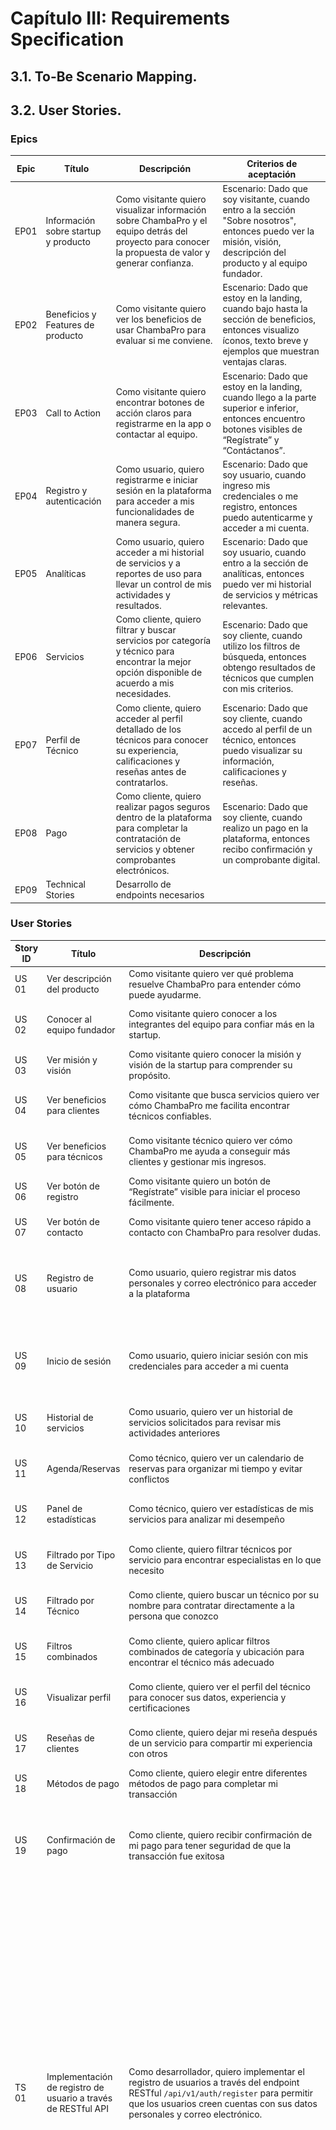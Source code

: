 # Capítulo III: Requirements Specification

## 3.1. To-Be Scenario Mapping.

## 3.2. User Stories.

### Epics

| Epic  | Título                               | Descripción                                                                                                                                          | Criterios de aceptación                                                                                                                                              |
|-------|--------------------------------------|------------------------------------------------------------------------------------------------------------------------------------------------------|----------------------------------------------------------------------------------------------------------------------------------------------------------------------|
| EP01  | Información sobre startup y producto | Como visitante quiero visualizar información sobre ChambaPro y el equipo detrás del proyecto para conocer la propuesta de valor y generar confianza. | Escenario: Dado que soy visitante, cuando entro a la sección "Sobre nosotros", entonces puedo ver la misión, visión, descripción del producto y al equipo fundador.  |
| EP02  | Beneficios y Features de producto    | Como visitante quiero ver los beneficios de usar ChambaPro para evaluar si me conviene.                                                              | Escenario: Dado que estoy en la landing, cuando bajo hasta la sección de beneficios, entonces visualizo íconos, texto breve y ejemplos que muestran ventajas claras. |
| EP03  | Call to Action                       | Como visitante quiero encontrar botones de acción claros para registrarme en la app o contactar al equipo.                                           | Escenario: Dado que estoy en la landing, cuando llego a la parte superior e inferior, entonces encuentro botones visibles de “Regístrate” y “Contáctanos”.           |
| EP04  | Registro y autenticación             | Como usuario, quiero registrarme e iniciar sesión en la plataforma para acceder a mis funcionalidades de manera segura.                              | Escenario: Dado que soy usuario, cuando ingreso mis credenciales o me registro, entonces puedo autenticarme y acceder a mi cuenta.                                   |
| EP05  | Analíticas                           | Como usuario, quiero acceder a mi historial de servicios y a reportes de uso para llevar un control de mis actividades y resultados.                 | Escenario: Dado que soy usuario, cuando entro a la sección de analíticas, entonces puedo ver mi historial de servicios y métricas relevantes.                        |
| EP06  | Servicios                            | Como cliente, quiero filtrar y buscar servicios por categoría y técnico para encontrar la mejor opción disponible de acuerdo a mis necesidades.      | Escenario: Dado que soy cliente, cuando utilizo los filtros de búsqueda, entonces obtengo resultados de técnicos que cumplen con mis criterios.                      |
| EP07  | Perfil de Técnico                    | Como cliente, quiero acceder al perfil detallado de los técnicos para conocer su experiencia, calificaciones y reseñas antes de contratarlos.        | Escenario: Dado que soy cliente, cuando accedo al perfil de un técnico, entonces puedo visualizar su información, calificaciones y reseñas.                          |
| EP08  | Pago                                 | Como cliente, quiero realizar pagos seguros dentro de la plataforma para completar la contratación de servicios y obtener comprobantes electrónicos. | Escenario: Dado que soy cliente, cuando realizo un pago en la plataforma, entonces recibo confirmación y un comprobante digital.                                     |
| EP09  | Technical Stories                    | Desarrollo de endpoints necesarios                                                                                                                   |                                                                                                                                                                      |

### User Stories

| Story ID | Título                                                            | Descripción                                                                                                                                                                                                           | Criterios de Aceptación                                                                                                                                                                                                                                                                                                                                                                                                                                                                                                                                                                                                                                                                                                                                                                                                                                                                                                                                                                                                                                                                                                                                                                                                                                                                                                                                                                                            | Relacionado con Epic ID |
|----------|-------------------------------------------------------------------|-----------------------------------------------------------------------------------------------------------------------------------------------------------------------------------------------------------------------|--------------------------------------------------------------------------------------------------------------------------------------------------------------------------------------------------------------------------------------------------------------------------------------------------------------------------------------------------------------------------------------------------------------------------------------------------------------------------------------------------------------------------------------------------------------------------------------------------------------------------------------------------------------------------------------------------------------------------------------------------------------------------------------------------------------------------------------------------------------------------------------------------------------------------------------------------------------------------------------------------------------------------------------------------------------------------------------------------------------------------------------------------------------------------------------------------------------------------------------------------------------------------------------------------------------------------------------------------------------------------------------------------------------------|-------------------------|
| US 01    | Ver descripción del producto                                      | Como visitante quiero ver qué problema resuelve ChambaPro para entender cómo puede ayudarme.                                                                                                                          | Escenario: Dado que ingreso a la landing, cuando leo la descripción del producto, entonces veo en lenguaje claro su funcionalidad y beneficios principales.                                                                                                                                                                                                                                                                                                                                                                                                                                                                                                                                                                                                                                                                                                                                                                                                                                                                                                                                                                                                                                                                                                                                                                                                                                                        | EP01                    |
| US 02    | Conocer al equipo fundador                                        | Como visitante quiero conocer a los integrantes del equipo para confiar más en la startup.                                                                                                                            | Escenario: Dado que ingreso a “Sobre nosotros”, cuando veo la sección del equipo, entonces aparecen fotos, nombres, roles y una breve descripción de cada miembro.                                                                                                                                                                                                                                                                                                                                                                                                                                                                                                                                                                                                                                                                                                                                                                                                                                                                                                                                                                                                                                                                                                                                                                                                                                                 | EP01                    |
| US 03    | Ver misión y visión                                               | Como visitante quiero conocer la misión y visión de la startup para comprender su propósito.                                                                                                                          | Escenario: Dado que estoy en la sección "Sobre nosotros", cuando leo la misión y visión, entonces entiendo los objetivos y valores de ChambaPro.                                                                                                                                                                                                                                                                                                                                                                                                                                                                                                                                                                                                                                                                                                                                                                                                                                                                                                                                                                                                                                                                                                                                                                                                                                                                   | EP01                    |
| US 04    | Ver beneficios para clientes                                      | Como visitante que busca servicios quiero ver cómo ChambaPro me facilita encontrar técnicos confiables.                                                                                                               | Escenario: Dado que estoy en la sección de beneficios, cuando leo las ventajas para clientes, entonces entiendo que puedo buscar, agendar y pagar de manera segura.                                                                                                                                                                                                                                                                                                                                                                                                                                                                                                                                                                                                                                                                                                                                                                                                                                                                                                                                                                                                                                                                                                                                                                                                                                                | EP02                    |
| US 05    | Ver beneficios para técnicos                                      | Como visitante técnico quiero ver cómo ChambaPro me ayuda a conseguir más clientes y gestionar mis ingresos.                                                                                                          | Escenario: Dado que estoy en la sección de beneficios, cuando leo las ventajas para técnicos, entonces entiendo que puedo registrarme, ofrecer servicios y recibir pagos seguros.                                                                                                                                                                                                                                                                                                                                                                                                                                                                                                                                                                                                                                                                                                                                                                                                                                                                                                                                                                                                                                                                                                                                                                                                                                  | EP02                    |
| US 06    | Ver botón de registro                                             | Como visitante quiero un botón de “Regístrate” visible para iniciar el proceso fácilmente.                                                                                                                            | Escenario: Dado que estoy en la cabecera de la landing, cuando veo el botón de registro, entonces puedo hacer clic y redirigirme al formulario.                                                                                                                                                                                                                                                                                                                                                                                                                                                                                                                                                                                                                                                                                                                                                                                                                                                                                                                                                                                                                                                                                                                                                                                                                                                                    | EP03                    |
| US 07    | Ver botón de contacto                                             | Como visitante quiero tener acceso rápido a contacto con ChambaPro para resolver dudas.                                                                                                                               | Escenario: Dado que estoy en el pie de página, cuando veo la sección de contacto, entonces encuentro email, teléfono o formulario.                                                                                                                                                                                                                                                                                                                                                                                                                                                                                                                                                                                                                                                                                                                                                                                                                                                                                                                                                                                                                                                                                                                                                                                                                                                                                 | EP03                    |
| US 08    | Registro de usuario                                               | Como usuario, quiero registrar mis datos personales y correo electrónico para acceder a la plataforma                                                                                                                 | Escenario 1: Registro exitoso - Dado que el usuario ingresa datos válidos, cuando envía el formulario de registro, entonces el sistema crea la cuenta y muestra mensaje de éxito. Escenario 2: Registro fallido por correo repetido - Dado que el usuario ingresa un correo existente, cuando envía el formulario, entonces el sistema muestra un mensaje de error.                                                                                                                                                                                                                                                                                                                                                                                                                                                                                                                                                                                                                                                                                                                                                                                                                                                                                                                                                                                                                                                | EP04                    |
| US 09    | Inicio de sesión                                                  | Como usuario, quiero iniciar sesión con mis credenciales para acceder a mi cuenta                                                                                                                                     | Escenario 1: Inicio exitoso - Dado que el usuario ingresa datos válidos, cuando ingresa correo y contraseña correctos, entonces el sistema lo dirige a su panel. Escenario 2: Inicio fallido - Dado que el usuario ingresa credenciales inválidas, cuando intenta iniciar sesión, entonces el sistema muestra un mensaje de error.                                                                                                                                                                                                                                                                                                                                                                                                                                                                                                                                                                                                                                                                                                                                                                                                                                                                                                                                                                                                                                                                                 | EP04                    |
| US 10    | Historial de servicios                                            | Como usuario, quiero ver un historial de servicios solicitados para revisar mis actividades anteriores                                                                                                                | Escenario 1: Consulta de historial - Dado que el usuario tiene servicios registrados, cuando accede al historial de servicios, entonces el sistema muestra fecha, técnico, costo y estado.                                                                                                                                                                                                                                                                                                                                                                                                                                                                                                                                                                                                                                                                                                                                                                                                                                                                                                                                                                                                                                                                                                                                                                                                                         | EP05                    |
| US 11    | Agenda/Reservas                                                   | Como técnico, quiero ver un calendario de reservas para organizar mi tiempo y evitar conflictos                                                                                                                       | Escenario 1: Visualización de agenda - Dado que el técnico tiene servicios confirmados, cuando accede a su agenda, entonces el sistema muestra citas con fecha y hora.                                                                                                                                                                                                                                                                                                                                                                                                                                                                                                                                                                                                                                                                                                                                                                                                                                                                                                                                                                                                                                                                                                                                                                                                                                             | EP05                    |
| US 12    | Panel de estadísticas                                             | Como técnico, quiero ver estadísticas de mis servicios para analizar mi desempeño                                                                                                                                     | Escenario 1: Consulta de métricas - Dado que el técnico tiene servicios completados, cuando abre el panel de estadísticas, entonces el sistema muestra ingresos, calificaciones y cantidad de servicios.                                                                                                                                                                                                                                                                                                                                                                                                                                                                                                                                                                                                                                                                                                                                                                                                                                                                                                                                                                                                                                                                                                                                                                                                           | EP06                    |
| US 13    | Filtrado por Tipo de Servicio                                     | Como cliente, quiero filtrar técnicos por servicio para encontrar especialistas en lo que necesito                                                                                                                    | Escenario 1: Filtrado por categoría - Dado que el cliente selecciona un servicio, cuando aplica el filtro, entonces el sistema muestra solo técnicos de esa categoría.                                                                                                                                                                                                                                                                                                                                                                                                                                                                                                                                                                                                                                                                                                                                                                                                                                                                                                                                                                                                                                                                                                                                                                                                                                             | EP06                    |
| US 14    | Filtrado por Técnico                                              | Como cliente, quiero buscar un técnico por su nombre para contratar directamente a la persona que conozco                                                                                                             | Escenario 1: Búsqueda por nombre - Dado que el cliente ingresa el nombre de un técnico, cuando ejecuta la búsqueda, entonces el sistema muestra el perfil del técnico.                                                                                                                                                                                                                                                                                                                                                                                                                                                                                                                                                                                                                                                                                                                                                                                                                                                                                                                                                                                                                                                                                                                                                                                                                                             | EP06                    |
| US 15    | Filtros combinados                                                | Como cliente, quiero aplicar filtros combinados de categoría y ubicación para encontrar el técnico más adecuado                                                                                                       | Escenario 1: Búsqueda avanzada - Dado que el cliente selecciona múltiples filtros, cuando realiza la búsqueda, entonces el sistema muestra solo técnicos que cumplen con todos los criterios.                                                                                                                                                                                                                                                                                                                                                                                                                                                                                                                                                                                                                                                                                                                                                                                                                                                                                                                                                                                                                                                                                                                                                                                                                      | EP06                    |
| US 16    | Visualizar perfil                                                 | Como cliente, quiero ver el perfil del técnico para conocer sus datos, experiencia y certificaciones                                                                                                                  | Escenario 1: Acceso a perfil - Dado que el cliente selecciona un técnico, cuando abre su perfil, entonces el sistema muestra información general, experiencia y servicios.                                                                                                                                                                                                                                                                                                                                                                                                                                                                                                                                                                                                                                                                                                                                                                                                                                                                                                                                                                                                                                                                                                                                                                                                                                         | EP07                    |
| US 17    | Reseñas de clientes                                               | Como cliente, quiero dejar mi reseña después de un servicio para compartir mi experiencia con otros                                                                                                                   | Escenario 1: Envío de reseña - Dado que el cliente completó un servicio, cuando redacta su reseña y calificación, entonces el sistema la publica en el perfil del técnico.                                                                                                                                                                                                                                                                                                                                                                                                                                                                                                                                                                                                                                                                                                                                                                                                                                                                                                                                                                                                                                                                                                                                                                                                                                         | EP07                    |
| US 18    | Métodos de pago                                                   | Como cliente, quiero elegir entre diferentes métodos de pago para completar mi transacción                                                                                                                            | Escenario 1: Selección de método - Dado que el cliente confirma el servicio, cuando selecciona tarjeta o billetera digital, entonces el sistema procesa el pago.                                                                                                                                                                                                                                                                                                                                                                                                                                                                                                                                                                                                                                                                                                                                                                                                                                                                                                                                                                                                                                                                                                                                                                                                                                                   | EP08                    |
| US 19    | Confirmación de pago                                              | Como cliente, quiero recibir confirmación de mi pago para tener seguridad de que la transacción fue exitosa                                                                                                           | Escenario 1: Pago exitoso - Dado que el sistema valida el pago, cuando se finaliza la transacción, entonces muestra mensaje de confirmación y envía comprobante digital. Escenario 2: Error en transacción - Dado que el cliente ingresa datos inválidos o fondos insuficientes, cuando procesa el pago, entonces el sistema muestra un mensaje de error y permite reintentar.                                                                                                                                                                                                                                                                                                                                                                                                                                                                                                                                                                                                                                                                                                                                                                                                                                                                                                                                                                                                                                     | EP08                    |
| TS 01    | Implementación de registro de usuario a través de RESTful API     | Como desarrollador, quiero implementar el registro de usuarios a través del endpoint RESTful `/api/v1/auth/register` para permitir que los usuarios creen cuentas con sus datos personales y correo electrónico.      | **Escenario 1: Registro exitoso con datos válidos** <br> Dado que el endpoint `/api/v1/auth/register` está disponible, <br> Cuando se envía una solicitud POST con un cuerpo que incluye: <br> - nombre completo válido <br> - email válido y único <br> - contraseña que cumple requisitos de seguridad <br> Entonces la respuesta debe tener estado 201 Created <br> Y el cuerpo debe incluir el usuario creado con su `user_id` y mensaje de éxito. <br><br> **Escenario 2: Error por email duplicado** <br> Dado que ya existe un usuario registrado con el mismo email, <br> Cuando se realiza una solicitud POST a `/api/v1/auth/register`, <br> Entonces la respuesta debe tener estado 409 Conflict <br> Y el cuerpo debe contener un mensaje indicando que el correo ya está registrado. <br><br> **Escenario 3: Validación de campos obligatorios** <br> Dado que se omiten campos requeridos o tienen formato incorrecto, <br> Cuando se envía la solicitud POST, <br> Entonces la respuesta debe tener estado 400 Bad Request <br> Y debe especificar qué campos son inválidos o faltantes. <br><br> **Escenario 4: Validación de formato de email** <br> Dado que se proporciona un email con formato inválido, <br> Cuando se realiza la solicitud de registro, <br> Entonces la respuesta debe tener estado 400 Bad Request <br> Y debe incluir mensaje de error sobre formato de email incorrecto. | EP04                    |
| TS 02    | Implementación de inicio de sesión a través de RESTful API        | Como desarrollador, quiero implementar el inicio de sesión de usuarios a través del endpoint RESTful `/api/v1/auth/login` para autenticar credenciales y generar tokens de acceso.                                    | **Escenario 1: Login exitoso con credenciales válidas** <br> Dado que el usuario está registrado en la base de datos, <br> Cuando se realiza una solicitud POST al endpoint `/api/v1/auth/login` con email y password válidos, <br> Entonces la respuesta debe tener estado 200 OK <br> Y el cuerpo debe incluir un token JWT válido <br> Y los datos del usuario autenticado. <br><br> **Escenario 2: Error por credenciales incorrectas** <br> Dado que el usuario proporciona credenciales inválidas, <br> Cuando se realiza una solicitud POST a `/api/v1/auth/login`, <br> Entonces la respuesta debe tener estado 401 Unauthorized <br> Y debe incluir un mensaje de error indicando credenciales incorrectas. <br><br> **Escenario 3: Error por datos incompletos** <br> Dado que se omiten campos requeridos (email o password), <br> Cuando se realiza una solicitud POST a `/api/v1/auth/login`, <br> Entonces la respuesta debe tener estado 400 Bad Request <br> Y debe especificar los campos faltantes. <br><br> **Escenario 4: Error por usuario inexistente** <br> Dado que el email proporcionado no existe en la base de datos, <br> Cuando se realiza la solicitud de login, <br> Entonces la respuesta debe tener estado 404 Not Found <br> Y debe incluir mensaje indicando que el usuario no existe.                                                                                         | EP04                    |
| TS 03    | Obtener historial de servicios de usuario a través de RESTful API | Como desarrollador, quiero obtener el historial de servicios de un usuario a través del endpoint RESTful `/api/v1/users/{userId}/services` para mostrar sus actividades anteriores en el frontend.                    | **Escenario 1: Obtener historial exitoso** <br> Dado que el usuario tiene servicios registrados, <br> Cuando se realiza una solicitud GET a `/api/v1/users/{userId}/services`, <br> Entonces la respuesta debe tener estado 200 <br> Y el cuerpo debe incluir una lista de servicios con fecha, técnico, costo y estado. <br><br> **Escenario 2: Usuario sin servicios registrados** <br> Dado que el usuario no tiene servicios en el historial, <br> Cuando se solicita su historial, <br> Entonces la respuesta debe tener estado 200 <br> Y el cuerpo debe ser una lista vacía. <br><br> **Escenario 3: Usuario inexistente** <br> Dado que el userId proporcionado no existe, <br> Cuando se realiza la solicitud GET, <br> Entonces la respuesta debe tener estado 404 Not Found <br> Y debe incluir mensaje de error. <br><br> **Escenario 4: Filtro por estado de servicio** <br> Dado que se proporciona un query parameter `status`, <br> Cuando se solicita `/api/v1/users/{userId}/services?status=completed`, <br> Entonces solo deben devolverse servicios con ese estado específico.                                                                                                                                                                                                                                                                                                                | EP05                    |
| TS 04    | Obtener agenda de técnico a través de RESTful API                 | Como desarrollador, quiero obtener la agenda de reservas de un técnico a través del endpoint RESTful `/api/v1/technicians/{technicianId}/schedule` para mostrar su calendario en el frontend.                         | **Escenario 1: Obtener agenda con citas** <br> Dado que el técnico tiene servicios confirmados, <br> Cuando se realiza una solicitud GET a `/api/v1/technicians/{technicianId}/schedule`, <br> Entonces la respuesta debe tener estado 200 <br> Y el cuerpo debe incluir citas con fecha, hora, cliente y tipo de servicio. <br><br> **Escenario 2: Agenda vacía** <br> Dado que el técnico no tiene citas programadas, <br> Cuando se solicita su agenda, <br> Entonces la respuesta debe tener estado 200 <br> Y el cuerpo debe ser una lista vacía. <br><br> **Escenario 3: Filtro por rango de fechas** <br> Dado que se proporcionan parámetros `start_date` y `end_date`, <br> Cuando se solicita `/api/v1/technicians/{technicianId}/schedule?start_date=2024-01-01&end_date=2024-01-31`, <br> Entonces solo deben devolverse citas dentro del rango especificado. <br><br> **Escenario 4: Técnico inexistente** <br> Dado que el technicianId no existe en la base de datos, <br> Cuando se realiza la solicitud, <br> Entonces la respuesta debe tener estado 404 Not Found.                                                                                                                                                                                                                                                                                                                              | EP05                    |
| TS 05    | Obtener estadísticas de técnico a través de RESTful API           | Como desarrollador, quiero obtener las estadísticas de desempeño de un técnico a través del endpoint RESTful `/api/v1/technicians/{technicianId}/stats` para mostrar métricas en el panel del técnico.                | **Escenario 1: Obtener estadísticas completas** <br> Dado que el técnico tiene servicios completados, <br> Cuando se realiza una solicitud GET a `/api/v1/technicians/{technicianId}/stats`, <br> Entonces la respuesta debe tener estado 200 <br> Y debe incluir: ingresos totales, calificación promedio, cantidad de servicios y servicios por mes. <br><br> **Escenario 2: Técnico sin servicios completados** <br> Dado que el técnico no ha completado servicios, <br> Cuando se solicitan sus estadísticas, <br> Entonces la respuesta debe tener estado 200 <br> Y todas las métricas deben mostrar valores en cero o nulos. <br><br> **Escenario 3: Filtro por período de tiempo** <br> Dado que se proporciona un query parameter `period`, <br> Cuando se solicita `/api/v1/technicians/{technicianId}/stats?period=monthly`, <br> Entonces las estadísticas deben calcularse solo para el período especificado. <br><br> **Escenario 4: Error por técnico inexistente** <br> Dado que el technicianId no existe, <br> Cuando se realiza la solicitud, <br> Entonces la respuesta debe tener estado 404 Not Found.                                                                                                                                                                                                                                                                                      | EP06                    |
| TS 06    | Búsqueda y filtrado de técnicos a través de RESTful API           | Como desarrollador, quiero implementar búsqueda y filtrado de técnicos a través del endpoint RESTful `/api/v1/technicians` para permitir que los clientes encuentren especialistas según sus criterios.               | **Escenario 1: Filtrar por tipo de servicio** <br> Dado que existen técnicos registrados, <br> Cuando se realiza una solicitud GET a `/api/v1/technicians?service_type=plumbing`, <br> Entonces la respuesta debe tener estado 200 <br> Y solo debe incluir técnicos especializados en ese servicio. <br><br> **Escenario 2: Buscar técnico por nombre** <br> Dado que se proporciona un query parameter `name`, <br> Cuando se solicita `/api/v1/technicians?name=Juan`, <br> Entonces deben devolverse técnicos cuyo nombre coincida parcial o totalmente. <br><br> **Escenario 3: Filtros combinados** <br> Dado que se proporcionan múltiples filtros, <br> Cuando se solicita `/api/v1/technicians?service_type=electrical&location=Lima&rating_min=4`, <br> Entonces solo deben devolverse técnicos que cumplan con todos los criterios. <br><br> **Escenario 4: Sin resultados encontrados** <br> Dado que no hay técnicos que coincidan con los filtros, <br> Cuando se realiza la búsqueda, <br> Entonces la respuesta debe tener estado 200 <br> Y el cuerpo debe ser una lista vacía.                                                                                                                                                                                                                                                                                                                   | EP06                    |
| TS 07    | Obtener perfil de técnico a través de RESTful API                 | Como desarrollador, quiero obtener el perfil detallado de un técnico a través del endpoint RESTful `/api/v1/technicians/{technicianId}` para mostrar su información, experiencia y certificaciones en el frontend.    | **Escenario 1: Obtener perfil completo** <br> Dado que el técnico existe en la base de datos, <br> Cuando se realiza una solicitud GET a `/api/v1/technicians/{technicianId}`, <br> Entonces la respuesta debe tener estado 200 <br> Y debe incluir: datos personales, experiencia, certificaciones, servicios ofrecidos y calificaciones. <br><br> **Escenario 2: Técnico inexistente** <br> Dado que el technicianId no existe, <br> Cuando se realiza la solicitud, <br> Entonces la respuesta debe tener estado 404 Not Found <br> Y debe incluir un mensaje indicando que el técnico no fue encontrado. <br><br> **Escenario 3: Incluir reseñas de clientes** <br> Dado que el técnico tiene reseñas de clientes, <br> Cuando se solicita su perfil con `/api/v1/technicians/{technicianId}?include_reviews=true`, <br> Entonces la respuesta debe incluir las reseñas más recientes con calificación y comentarios. <br><br> **Escenario 4: Perfil con información mínima** <br> Dado que el técnico tiene perfil incompleto, <br> Cuando se obtiene su información, <br> Entonces la respuesta debe incluir campos opcionales como null o vacíos según corresponda.                                                                                                                                                                                                                                         | EP07                    |
| TS 08    | Gestión de reseñas de clientes a través de RESTful API            | Como desarrollador, quiero implementar la gestión de reseñas a través del endpoint RESTful `/api/v1/reviews` para permitir que los clientes califiquen y comenten servicios completados.                              | **Escenario 1: Crear nueva reseña** <br> Dado que un cliente completó un servicio, <br> Cuando envía POST a `/api/v1/reviews` con serviceId, rating y comentario, <br> Entonces la respuesta debe tener estado 201 <br> Y la reseña debe asociarse al técnico correspondiente. <br><br> **Escenario 2: Obtener reseñas de técnico** <br> Dado que un técnico tiene reseñas, <br> Cuando se solicita GET a `/api/v1/technicians/{technicianId}/reviews`, <br> Entonces debe devolver lista paginada de reseñas con calificación y comentarios. <br><br> **Escenario 3: Prevenir reseñas duplicadas** <br> Dado que un cliente ya reseñó un servicio, <br> Cuando intenta crear otra reseña para el mismo servicio, <br> Entonces la respuesta debe tener estado 409 Conflict. <br><br> **Escenario 4: Validación de calificación** <br> Dado que se proporciona una calificación fuera del rango (1-5), <br> Cuando se intenta crear la reseña, <br> Entonces la respuesta debe tener estado 400 Bad Request.                                                                                                                                                                                                                                                                                                                                                                                                       | EP07                    |
| TS 09    | Procesamiento de pagos a través de RESTful API                    | Como desarrollador, quiero implementar el procesamiento de pagos a través del endpoint RESTful `/api/v1/payments` para permitir múltiples métodos de pago y generar confirmaciones.                                   | **Escenario 1: Procesar pago con tarjeta** <br> Dado que se proporcionan datos válidos de tarjeta, <br> Cuando se envía POST a `/api/v1/payments` con serviceId, amount y payment_method="card", <br> Entonces el pago debe procesarse exitosamente <br> Y generar un paymentId único. <br><br> **Escenario 2: Procesar pago con billetera digital** <br> Dado que se selecciona método de billetera digital, <br> Cuando se realiza el pago, <br> Entonces debe integrarse con el proveedor correspondiente <br> Y devolver estado de transacción. <br><br> **Escenario 3: Error por fondos insuficientes** <br> Dado que la tarjeta no tiene fondos suficientes, <br> Cuando se procesa el pago, <br> Entonces la respuesta debe tener estado 402 Payment Required <br> Y permitir reintento con otro método. <br><br> **Escenario 4: Generar confirmación de pago** <br> Dado que el pago fue exitoso, <br> Cuando se completa la transacción, <br> Entonces debe generarse comprobante digital <br> Y enviarse notificación al cliente.                                                                                                                                                                                                                                                                                                                                                                        | EP08                    |
| TS 10    | Confirmación y seguimiento de pagos a través de RESTful API       | Como desarrollador, quiero implementar confirmación y seguimiento de pagos a través del endpoint RESTful `/api/v1/payments/{paymentId}` para proporcionar transparencia en las transacciones.                         | **Escenario 1: Obtener estado de pago** <br> Dado que existe un pago procesado, <br> Cuando se solicita GET a `/api/v1/payments/{paymentId}`, <br> Entonces debe devolver estado actual, monto, método y timestamp. <br><br> **Escenario 2: Generar comprobante digital** <br> Dado que el pago fue exitoso, <br> Cuando se solicita GET a `/api/v1/payments/{paymentId}/receipt`, <br> Entonces debe generar comprobante en formato PDF o JSON. <br><br> **Escenario 3: Reembolsar pago** <br> Dado que se requiere un reembolso, <br> Cuando se envía POST a `/api/v1/payments/{paymentId}/refund`, <br> Entonces debe procesarse el reembolso <br> Y actualizar el estado del pago. <br><br> **Escenario 4: Notificaciones de estado** <br> Dado que cambia el estado de un pago, <br> Cuando se actualiza la transacción, <br> Entonces debe enviarse notificación automática al cliente <br> Y registrarse en el historial.                                                                                                                                                                                                                                                                                                                                                                                                                                                                                   | EP08                    |

## 3.3. Impact Mapping.

![ChambaPro_ImpactMap.png](../../assets/chapter3/ChambaPro_ImpactMap.png)

## 3.4. Product Backlog.

| Orden | User Story Id | Título                                                              | Descripción                                                                                                                                                                                                             | Story Points |
|-------|---------------|---------------------------------------------------------------------|-------------------------------------------------------------------------------------------------------------------------------------------------------------------------------------------------------------------------|--------------|
| 1     | US 13         | Filtrado por Tipo de Servicio                                       | Como cliente, quiero filtrar técnicos por servicio para encontrar especialistas en lo que necesito                                                                                                                      | 8            |
| 2     | US 16         | Visualizar perfil                                                   | Como cliente, quiero ver el perfil del técnico para conocer sus datos, experiencia y certificaciones                                                                                                                    | 8            |
| 3     | US 14         | Filtrado por Técnico                                                | Como cliente, quiero buscar un técnico por su nombre para contratar directamente a la persona que conozco                                                                                                               | 5            |
| 4     | US 15         | Filtros combinados                                                  | Como cliente, quiero aplicar filtros combinados de categoría y ubicación para encontrar el técnico más adecuado                                                                                                         | 5            |
| 5     | US 17         | Reseñas de clientes                                                 | Como cliente, quiero dejar mi reseña después de un servicio para compartir mi experiencia con otros                                                                                                                     | 5            |
| 6     | US 18         | Métodos de pago                                                     | Como cliente, quiero elegir entre diferentes métodos de pago para completar mi transacción                                                                                                                              | 5            |
| 7     | US 19         | Confirmación de pago                                                | Como cliente, quiero recibir confirmación de mi pago para tener seguridad de que la transacción fue exitosa                                                                                                             | 5            |
| 8     | US 10         | Historial de servicios                                              | Como usuario, quiero ver un historial de servicios solicitados para revisar mis actividades anteriores                                                                                                                  | 3            |
| 9     | US 11         | Agenda/Reservas                                                     | Como técnico, quiero ver un calendario de reservas para organizar mi tiempo y evitar conflictos                                                                                                                         | 3            |
| 10    | US 12         | Panel de estadísticas                                               | Como técnico, quiero ver estadísticas de mis servicios para analizar mi desempeño                                                                                                                                       | 3            |
| 11    | US 01         | Ver descripción del producto                                        | Como visitante quiero ver qué problema resuelve ChambaPro para entender cómo puede ayudarme                                                                                                                             | 2            |
| 12    | US 04         | Ver beneficios para clientes                                        | Como visitante que busca servicios quiero ver cómo ChambaPro me facilita encontrar técnicos confiables                                                                                                                  | 2            |
| 13    | US 05         | Ver beneficios para técnicos                                        | Como visitante técnico quiero ver cómo ChambaPro me ayuda a conseguir más clientes y gestionar mis ingresos                                                                                                             | 2            |
| 14    | US 06         | Ver botón de registro                                               | Como visitante quiero un botón de "Regístrate" visible para iniciar el proceso fácilmente                                                                                                                               | 2            |
| 15    | US 07         | Ver botón de contacto                                               | Como visitante quiero tener acceso rápido a contacto con ChambaPro para resolver dudas                                                                                                                                  | 2            |
| 16    | US 08         | Registro de usuario                                                 | Como usuario, quiero registrar mis datos personales y correo electrónico para acceder a la plataforma                                                                                                                   | 1            |
| 17    | US 09         | Inicio de sesión                                                    | Como usuario, quiero iniciar sesión con mis credenciales para acceder a mi cuenta                                                                                                                                       | 1            |
| 18    | US 02         | Conocer al equipo fundador                                          | Como visitante quiero conocer a los integrantes del equipo para confiar más en la startup                                                                                                                               | 1            |
| 19    | US 03         | Ver misión y visión                                                 | Como visitante quiero conocer la misión y visión de la startup para comprender su propósito                                                                                                                             | 1            |
| 20    | TS 01         | Implementación de registro de usuario a través de RESTful API       | Como desarrollador, quiero implementar el registro de usuarios a través del endpoint RESTful `/api/v1/auth/register` para permitir que los usuarios creen cuentas con sus datos personales y correo electrónico.        | 1            |
| 21    | TS 02         | Implementación de inicio de sesión a través de RESTful API          | Como desarrollador, quiero implementar el inicio de sesión de usuarios a través del endpoint RESTful `/api/v1/auth/login` para autenticar credenciales y generar tokens de acceso.                                      | 1            |
| 22    | TS 03         | Obtener historial de servicios de usuario a través de RESTful API   | Como desarrollador, quiero obtener el historial de servicios de un usuario a través del endpoint RESTful `/api/v1/users/{userId}/services` para mostrar sus actividades anteriores en el frontend.                      | 1            |
| 23    | TS 04         | Obtener agenda de técnico a través de RESTful API                   | Como desarrollador, quiero obtener la agenda de reservas de un técnico a través del endpoint RESTful `/api/v1/technicians/{technicianId}/schedule` para mostrar su calendario en el frontend.                           | 1            |
| 24    | TS 05         | Obtener estadísticas de técnico a través de RESTful API             | Como desarrollador, quiero obtener las estadísticas de desempeño de un técnico a través del endpoint RESTful `/api/v1/technicians/{technicianId}/stats` para mostrar métricas en el panel del técnico.                  | 1            |
| 25    | TS 06         | Búsqueda y filtrado de técnicos a través de RESTful API             | Como desarrollador, quiero implementar búsqueda y filtrado de técnicos a través del endpoint RESTful `/api/v1/technicians` para permitir que los clientes encuentren especialistas según sus criterios.                 | 1            |
| 26    | TS 07         | Obtener perfil de técnico a través de RESTful API                   | Como desarrollador, quiero obtener el perfil detallado de un técnico a través del endpoint RESTful `/api/v1/technicians/{technicianId}` para mostrar su información, experiencia y certificaciones en el frontend.      | 1            |
| 27    | TS 08         | Gestión de reseñas de clientes a través de RESTful API              | Como desarrollador, quiero implementar la gestión de reseñas a través del endpoint RESTful `/api/v1/reviews` para permitir que los clientes califiquen y comenten servicios completados.                                | 1            |
| 28    | TS 09         | Procesamiento de pagos a través de RESTful API                      | Como desarrollador, quiero implementar el procesamiento de pagos a través del endpoint RESTful `/api/v1/payments` para permitir múltiples métodos de pago y generar confirmaciones.                                     | 1            |
| 29    | TS 10         | Confirmación y seguimiento de pagos a través de RESTful API         | Como desarrollador, quiero implementar confirmación y seguimiento de pagos a través del endpoint RESTful `/api/v1/payments/{paymentId}` para proporcionar transparencia en las transacciones.                           | 1            |

